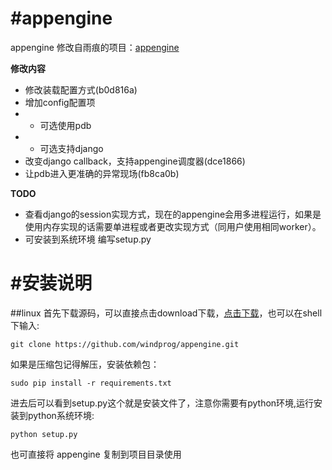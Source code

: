 #appengine
=========
appengine 修改自雨痕的项目：[appengine](https://github.com/qyuhen/appengine)

**修改内容**

* 修改装载配置方式(b0d816a)
* 增加config配置项
* * 可选使用pdb
* * 可选支持django
* 改变django callback，支持appengine调度器(dce1866)
* 让pdb进入更准确的异常现场(fb8ca0b)

**TODO**

* 查看django的session实现方式，现在的appengine会用多进程运行，如果是使用内存实现的话需要单进程或者更改实现方式（同用户使用相同worker）。
* 可安装到系统环境 编写setup.py

#安装说明
===================
##linux
首先下载源码，可以直接点击download下载，[点击下载](https://github.com/windprog/appengine/archive/master.zip)，也可以在shell下输入:

	git clone https://github.com/windprog/appengine.git

如果是压缩包记得解压，安装依赖包：

    sudo pip install -r requirements.txt

进去后可以看到setup.py这个就是安装文件了，注意你需要有python环境,运行安装到python系统环境:

	python setup.py

也可直接将 appengine 复制到项目目录使用
